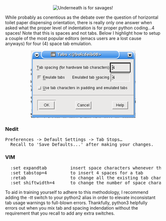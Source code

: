 
<center><img src="http://currentconfig.com/images/tp_diag01.gif" alt="Underneath is for savages!" style="width:45%; height:45%"/></center>

While probably as conentious as the debate over the question of horizontal toilet paper dispensing orientation, there is really only one answer when asked what the proper level of indentation is for proper python coding...4 spaces!
Note that this is spaces and not tabs.  Below I highlight how to setup a couple of the most popular editors (emacs users are a lost cause anyways) for four (4) space tab emulation.

<center><img src="/blog/images/nedit_tab_stops.png" alt="Emulating Tab Stops"/></center>

### Nedit
<pre>
Preferences -> Default Settings -> Tab Stops…
  Recall to 'Save Defaults...' after making your changes.
</pre>
### VIM
<pre>
  :set expandtab         insert space characters whenever the tab key is pressed
  :set tabstop=4         to insert 4 spaces for a tab
  :retab                 to change all the existing tab characters to match the current tab settings
  :set shiftwidth=4      to change the number of space characters inserted for indentation
</pre>
To aid in training yourself to adhere to this methodology, I recommend adding the *-tt* switch to your python2 alias in order to 
elevate inconsistant tab usage warnings to full-blown errors.  Thankfully, python3 helpfully errors out when you mix tab and spacing
indendation without the requirement that you recall to add any extra switches.
